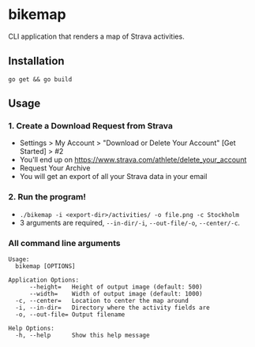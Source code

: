 # bikemap
CLI application that renders a map of Strava activities.

## Installation
`go get && go build`

## Usage
### 1. Create a Download Request from Strava
* Settings > My Account > "Download or Delete Your Account" [Get Started] > #2
* You'll end up on https://www.strava.com/athlete/delete_your_account
* Request Your Archive
* You will get an export of all your Strava data in your email
### 2. Run the program!
* `./bikemap -i <export-dir>/activities/ -o file.png -c Stockholm`
* 3 arguments are required, `--in-dir/-i`, `--out-file/-o`, `--center/-c`.

### All command line arguments
```$ ./bikemap -h
Usage:
  bikemap [OPTIONS]

Application Options:
      --height=   Height of output image (default: 500)
      --width=    Width of output image (default: 1000)
  -c, --center=   Location to center the map around
  -i, --in-dir=   Directory where the activity fields are
  -o, --out-file= Output filename

Help Options:
  -h, --help      Show this help message

